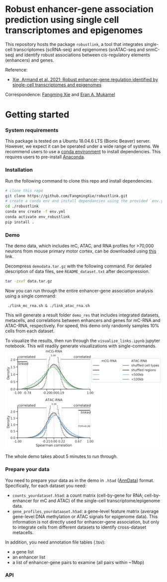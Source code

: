 # Robust enhancer-gene association prediction using single cell transcriptomes and epigenomes


This repository hosts the package `robustlink`, a tool that integrates single-cell transcriptomes (scRNA-seq) and epigenomes (snATAC-seq and snmC-seq) and identify robust associations between cis-regulatory elements (enhancers) and genes. 

Reference:
- [Xie, Armand et al. 2021; Robust enhancer-gene regulation identified by single-cell transcriptomes and epigenomes](https://www.biorxiv.org/content/10.1101/2021.10.25.465795v1)

Correspondence: [Fangming Xie](mailto:f7xie@ucsd.edu) and [Eran A. Mukamel](mailto:emukamel@ucsd.edu)

# Getting started
### System requirements ###

This package is tested on a Ubuntu 18.04.6 LTS (Bionic Beaver) server. However, we expect it can be operated under a wide range of systems.
We recommend users to use a [conda environment](https://docs.conda.io/projects/conda/en/latest/user-guide/getting-started.html) to install dependencies. This requires users to pre-install [Anaconda](https://www.anaconda.com/products/individual).

### Installation ###

Run the following command to clone this repo and install dependencies.
```bash
# clone this repo
git clone https://github.com/FangmingXie/robustlink.git
# create a conda env and install dependancies using the provided `env.yml` file.
cd ./robustlink
conda env create -f env.yml
conda activate env_robustlink 
pip install .
```

### Demo ###

The demo data, which includes mC, ATAC, and RNA profiles for >70,000 neurons from mouse primary motor cortex, can be downloaded using [this](https://drive.google.com/file/d/1FHjSn4MuNz7nxE7h_Ib8oiJcjm8XZaOs/view?usp=sharing) link.

Decompress `demodata.tar.gz` with the following command. For detailed description of data files, see `README_dataset.txt` after decompression. 
```bash
tar -zxvf data.tar.gz 
```

Now you can run through the entire enhancer-gene association analysis using a single command:
```
 ./link_mc_rna.sh & ./link_atac_rna.sh
```
This will generate a result folder `demo_res` that includes integrated datasets, metacells, and correlations between enhancers and genes for mC-RNA and ATAC-RNA, respectively. For speed, this demo only randomly samples 10% cells from each dataset. 

To visualize the results, then run through the `visualize_links.ipynb` jupyter notebook. This will readily generate visualizations with single-commands.
![](./doc/result_dist.png)

The whole demo takes about 5 minutes to run through.

### Prepare your data ###

You need to prepare your data as in the demo in `.h5ad` ([AnnData](https://anndata.readthedocs.io/en/latest/)) format. Specifically, for each dataset you need:
- `counts_yourdataset.h5ad`: a count matrix (cell-by-gene for RNA; cell-by-enhancer for mC and ATAC) of the single-cell transcriptome/epigenome data.
- `gene_profiles_yourdataaset.h5ad`: a gene-level feature matrix (average gene-level DNA methylation or ATAC signals for epigenome data). This information is not directly used for enhancer-gene association, but only to integrate cells from different datasets to identify cross-dataset metacells.

In addition, you need annotation file tables (.tsv):
- a gene list
- an enhancer list
- a list of enhancer-gene pairs to examine (all pairs within ~1Mbp)

### API ###
